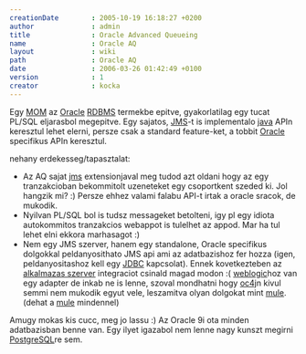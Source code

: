 ```yaml
---
creationDate        : 2005-10-19 16:18:27 +0200 
author              : admin 
title               : Oracle Advanced Queueing 
name                : Oracle AQ 
layout              : wiki 
path                : Oracle AQ 
date                : 2006-03-26 01:42:49 +0100 
version             : 1 
creator             : kocka 
---
```

Egy [MOM](MOM.html) az [Oracle](Oracle.html) [RDBMS](RDBMS.html) termekbe epitve, gyakorlatilag egy tucat PL/SQL eljarasbol megepitve. Egy sajatos, [JMS](JMS.html)-t is implementalo [java](java.html) APIn keresztul lehet elerni, persze csak a standard feature-ket, a tobbit [Oracle](Oracle.html) specifikus APIn keresztul.

nehany erdekesseg/tapasztalat:

*   Az AQ sajat [jms](JMS.html) extensionjaval meg tudod azt oldani hogy az egy tranzakcioban bekommitolt uzeneteket egy csoportkent szeded ki. Jol hangzik mi? :) Persze ehhez valami falabu API-t irtak a oracle sracok, de mukodik.
*   Nyilvan PL/SQL bol is tudsz messageket betolteni, igy pl egy idiota autokommitos tranzakcios webappot is tulelhet az appod. Mar ha tul lehet elni ekkora marhasagot :)
*   Nem egy JMS szerver, hanem egy standalone, Oracle specifikus dolgokkal peldanyosithato JMS api ami az adatbazishoz fer hozza (igen, peldanyositashoz kell egy [JDBC](JDBC.html) kapcsolat). Ennek kovetkezteben az [alkalmazas szerver](Alkalmazas%20Szerver.html) integraciot csinald magad modon :( [weblogic](weblogic.html)hoz van egy adapter de inkab ne is lenne, szoval mondhatni hogy [oc4j](oc4j.html)n kivul semmi nem mukodik egyut vele, leszamitva olyan dolgokat mint [mule](mule.html). (dehat a [mule](mule.html) mindennel)

Amugy mokas kis cucc, meg jo lassu :) Az Oracle 9i ota minden adatbazisban benne van. Egy ilyet igazabol nem lenne nagy kunszt megirni [PostgreSQL](PostgreSQL.html)re sem.
